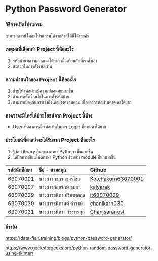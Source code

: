 # Python Password Generator
### **วิธีการเปิดโปรแกรม**
สามารถดาวน์โหลดโปรแกรมได้จากลิงก์ใต้นี้ได้เลยค่ะ

### **เหตุผลที่เลือกทำ Project นี้คืออะไร**
1. รหัสผ่านมีความคาดเดาได้ยาก เมื่อเทียบกับที่เราตั้งเอง
2. สะดวกในการตั้งรหัสผ่าน

### **ความน่าสนใจของ Project นี้คืออะไร**
1. ช่วยให้รหัสผ่านมีความปลอดภัยมากขึ้น
2. สามารถตั้งเงื่อนไขในการตั้งรหัสผ่าน
3. สามารถป้องกันการเข้าถึงได้อย่างครอบคลุม เนื่องจากรหัสผ่านคาดเดาได้ยาก

### **คาดว่าจะมีใครได้ประโยชน์จาก Project นี้บ้าง**
- User ที่ต้องการตั้งรหัสผ่านในการ Login ที่คาดเดาได้ยาก

### **ประโยชน์ที่คาดว่าจะได้รับจาก Project คืออะไร**
1. รู้จัก Library อื่นๆของภาษา Python เพิ่มมากขึ้น
2. ได้ฝึกการเขียนโค้ดภาษา Python ร่วมกับ module อื่นๆมากขึ้น


| รหัสนักศึกษา| ชื่อ - นามสกุล |    Github    |
| :---         |     :---      |          :--- |
| 63070001   |นางสาวกชกร เขจรไชย     | [Kotchakorn63070001](https://github.com/Kotchakorn63070001) |
| 63070007   |นางสาวกัลยรักษ์ ชุบผา     | [kalyarak](https://github.com/kalyarak) |
| 63070029   |นางสาวชนิกา ปรีชาพลกุล     |[it63070029](https://github.com/it63070029)  |
| 63070030   |นางสาวชนิกานต์ คำวงษ์     |[chanikarn030](https://github.com/chanikarn030)   |
| 63070031   |นางสาวชนิสรา วัชรพรกุล     |[Chanisaranest](https://github.com/Chanisaranest)    |

### **อ้างอิง**
https://data-flair.training/blogs/python-password-generator/

https://www.geeksforgeeks.org/python-random-password-generator-using-tkinter/
